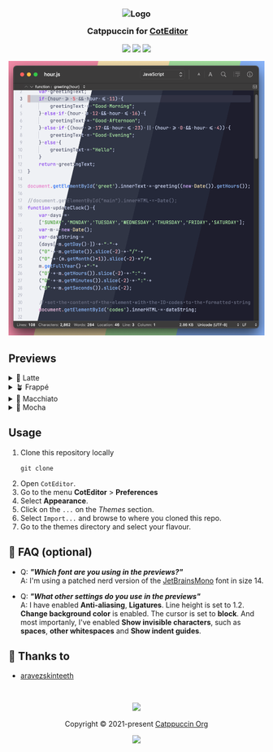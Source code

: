 <h3 align="center">
	<img src="https://raw.githubusercontent.com/catppuccin/catppuccin/main/assets/logos/exports/1544x1544_circle.png" width="100" alt="Logo"/><br/>
	<img src="https://raw.githubusercontent.com/catppuccin/catppuccin/main/assets/misc/transparent.png" height="30" width="0px"/>
	Catppuccin for <a href="https://coteditor.com/">CotEditor</a>
</h3>

<p align="center">
	<a href="https://github.com/catppuccin/template/stargazers"><img src="https://img.shields.io/github/stars/catppuccin/template?colorA=363a4f&colorB=b7bdf8&style=for-the-badge"></a>
	<a href="https://github.com/catppuccin/template/issues"><img src="https://img.shields.io/github/issues/catppuccin/template?colorA=363a4f&colorB=f5a97f&style=for-the-badge"></a>
	<a href="https://github.com/catppuccin/template/contributors"><img src="https://img.shields.io/github/contributors/catppuccin/template?colorA=363a4f&colorB=a6da95&style=for-the-badge"></a>
</p>

<p align="center">
	<img src="~/Git/../../assets/out/composite2.png"/>
</p>

## Previews

<details>
<summary>🌻 Latte</summary>
<img src="~/../assets/catppuccin-latte.png"/>
</details>
<details>
<summary>🪴 Frappé</summary>
<img src="~/../assets/catppuccin-frape.png"/>
</details>
<details>
<summary>🌺 Macchiato</summary>
<img src="~/../assets/catppuccin-macchiato.png"/>
</details>
<details>
<summary>🌿 Mocha</summary>
<img src="~/../assets/catppuccin-mocha.png"/>
</details>

## Usage

1. Clone this repository locally
   ```shell
   git clone 
   ```
2. Open `CotEditor`.
3. Go to the menu **CotEditor** > **Preferences** 
4. Select **Appearance**.
5. Click on the `...` on the *Themes* section.
6. Select `Import...` and browse to where you cloned this repo.
7. Go to the themes directory and select your flavour.

## 🙋 FAQ (optional)

- Q: **_"Which font are you using in the previews?"_**\
  A: I'm using a patched nerd version of the [JetBrainsMono](https://www.nerdfonts.com/font-downloads) font in size 14.

- Q: **_"What other settings do you use in the previews"_**\
  A: I have enabled **Anti-aliasing**, **Ligatures**. Line height is set to 1.2. **Change background color** is enabled. The cursor is set to **block**. And most importanly, I've enabled **Show invisible characters**, such as **spaces**, **other whitespaces** and **Show indent guides**.

## 💝 Thanks to

- [aravezskinteeth](https://github.com/aravezskinteeth)

&nbsp;

<p align="center">
	<img src="https://raw.githubusercontent.com/catppuccin/catppuccin/main/assets/footers/gray0_ctp_on_line.svg?sanitize=true" />
</p>

<p align="center">
	Copyright &copy; 2021-present <a href="https://github.com/catppuccin" target="_blank">Catppuccin Org</a>
</p>

<p align="center">
	<a href="https://github.com/catppuccin/catppuccin/blob/main/LICENSE"><img src="https://img.shields.io/static/v1.svg?style=for-the-badge&label=License&message=MIT&logoColor=d9e0ee&colorA=363a4f&colorB=b7bdf8"/></a>
</p>
